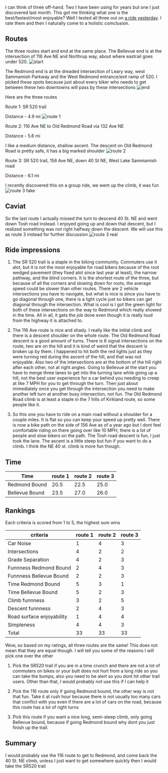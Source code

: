 I can think of three off-hand. Two I have been using for years but one I just discovered last month. This got me thinking what one is the best/fastest/most enjoyable? Well I tested all three out on [a ride yesterday](https://www.strava.com/activities/14616974696). I rate them and then I naturally come to a holistic comclusion.

## Routes
The three routes start and end at the same place. The Bellevue end is at the intersection of 116 Ave NE and Northrup way, about where eastrail goes under 520. 
![start](../assets/4/start.png)

The Redmond end is at the dreaded intersection of Leary way, west Sammamish Parkway and the West Redmond entrance/exit ramp of 520. I picked these spots because just about every biker who needs to get between these two downtowns will pass by these intersections
![end](../assets/4/end.png)

Here are the three routes

Route 1: SR 520 trail

Distance - 4.9 mi
![route 1](../assets/4/route_1.png)


Route 2: 116 Ave NE to Old Redmond Road via 132 Ave NE

Distance - 5.6 mi

I like a medium distance, shallow ascent. The descent on Old Redmond Road is pretty safe, it has a big marked shoulder
![route 2](../assets/4/route_2.png)


Route 3: SR 520 trail, 156 Ave NE, down 40 St NE, West Lake Sammamish road

Distance - 6.1 mi

I recently discovered this on a group ride, we went up the climb, it was fun
![route 3 fake](../assets/4/fake_route_3.png)

## Caviat
So the last route I actually missed the turn to descend 40 St. NE and went down Tosh road instead. I enjoyed going up and down that descent, but I realized something was not right halfway down the descent. We will use this as route 3 instead for further discussion
![route 3 real](../assets/4/real_route_3.png)


## Ride impressions

1. The SR 520 trail is a staple in the biking community. Commuters use it alot, but it is not the most enjoyable for road bikers because of the root wedged pavement (they fixed alot since last year at least), the narrow pathway, and the blind corners. It is the shortest route of the three, but because of all the corners and slowing down for roots, the average speed could be slower than other routes. There are 2 vehicle intersections you have to navigate, but what is nice is since you have to go diagonal through one, there is a light cycle just so bikers can get diagonal through the intersection. What is cool is I got the green light for both of these intersections on the way to Redmond which really showed in the time. All in all, it gets the job done even though it is really loud from the highway it is attached to. 

2. The 116 Ave route is nice and shady. I really like the initial climb and there is a descent shoulder on the whole route. The Old Redmond Road descent is a good amount of turns. There is 6 signal intersections on the route, two are on the hill and it is kind of weird that the descent is broken up by them. I happened to hit both the red lights just as they were turning red during the ascent of the hill, and that was not enjoyable. Also two of the intersections are at the bottom of the hill right after each other, not at right angles. Going to Bellevue at the start you have to merge three lanes to get into the turning lane while going up a hill, not the best user experience for a car behind you needing to creep at like 7 MPH for you to get through the turn. Then just about immediately once you get through the intersection you need to make another left turn at another busy intersection, not fun. The Old Redmond Road climb is at least a staple in the 7 hills of Kirkland route, so some people like it.

3. So this one you have to ride on a main road without a shoulder for a couple miles. It is flat so you can keep your speed up pretty well. There is now a bike path on the side of 156 Ave as of a year ago but I dont feel comfortable riding on there going over like 10 MPH, there is a lot of people and slow bikers on the path. The Tosh road descent is fun, I just took the lane. The ascent is a little steep but fun if you want to do a climb. I think the NE 40 st. climb is more fun though.

## Time
| Time | route 1 | route 2 | route 3 |
| --- | --- | --- | --- |
| Redmond Bound | 20.5 | 22.5 | 25.0 |
| Bellevue Bound | 23.5 | 27.0 | 26.0 |


## Rankings

Each criteria is scored from 1 to 5, the highest sum wins

| criteria | route 1 | route 2 | route 3 |
| --- | --- | --- | --- |
| Car Noise | 1 | 4 | 3 |
| Intersections | 4 | 2 | 2 |
| Grade Separation | 4 | 2 | 3 |
| Funnness Redmond Bound | 2 | 4 | 3 |
| Funnness Bellevue Bound | 2 | 2 | 3 |
| Time Redmond Bound | 5 | 3 | 1 |
| Time Bellevue Bound | 5 | 2 | 3 |
| Climb funnness | 3 | 2 | 5 |
| Descent funnness | 2 | 4 | 3 |
| Road surface enjoyability | 1 | 4 | 4 |
| Simpleness | 4 | 4 | 3 |
| Total | 33 | 33 | 33 |

Wow, so based on my ratings, all three routes are the same! This does not mean that they are equal though. I will tell you some of the reasons I will pick one over the other

1. Pick the SR520 trail if you are in a time crunch and there are not a lot of commuters on bikes or your butt does not hurt from a long ride so you can take the bumps, also you need to be alert so you dont hit other trail users. Other than that, I would probably not use this if I can help it

2. Pick the 116 route only if going Redmond bound, the other way is not that fun. Take it at rush hour because there is not usually too many cars that conflict with you even if there are a lot of cars on the road, because this route has a lot of right turns

3. Pick this route if you want a nice long, semi-steep climb, only going Bellevue bound, because if going Redmond bound why dont you just finish up the trail.

## Summary
I would probably use the 116 route to get to Redmond, and come back the 40 St. NE climb, unless I just want to get somewhere quickly then I would take the SR520 trail

